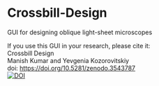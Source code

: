 # Crossbill-Design
GUI for designing oblique light-sheet microscopes


If you use this GUI in your research, please cite it:  
Crossbill Design  
Manish Kumar and Yevgenia Kozorovitskiy  
doi: https://doi.org/10.5281/zenodo.3543787  
[![DOI](https://zenodo.org/badge/DOI/10.5281/zenodo.3543787.svg)](https://doi.org/10.5281/zenodo.3543787)
